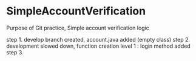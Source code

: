 # SimpleAccountVerification
Purpose of Git practice, Simple account verification logic

step 1. develop branch created, account.java added (empty class)
step 2. development slowed down, function creation level 1 : login method added
step 3.

